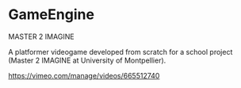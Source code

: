 # GameEngine
MASTER 2 IMAGINE

A platformer videogame developed from scratch for a school project (Master 2 IMAGINE at University of Montpellier). 

https://vimeo.com/manage/videos/665512740
